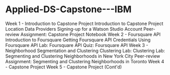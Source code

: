 # Applied-DS-Capstone---IBM
Week 1 - Introduction to Capstone Project Introduction to Capstone Project Location Data Providers Signing-up for a Watson Studio Account Peer-review Assignment: Capstone Project Notebook Week 2 - Foursquare API Introduction to Foursquare Getting Foursquare API Credentials Using Foursquare API Lab: Foursquare API Quiz: Foursquare API Week 3 - Neighborhood Segmentation and Clustering Clustering Lab: Clustering Lab: Segmenting and Clustering Neighborhoods in New York City Peer-review Assignment: Segmenting and Clustering Neighborhoods in Toronto Week 4 - Capstone Project Week 5 - Capstone Project (Cont'd)
